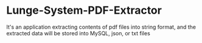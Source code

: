 # Lunge-System-PDF-Extractor 
 It's an application extracting contents of pdf files into string format, and the extracted data will be stored into MySQL, json, or txt files
